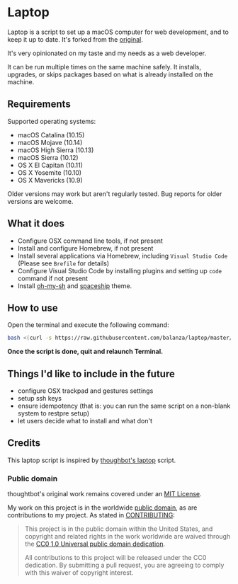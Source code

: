 Laptop
======
Laptop is a script to set up a macOS computer for web development, and to keep
it up to date. It's forked from the [original](https://github.com/thoughtbot/laptop).

It's very opinionated on my taste and my needs as a web developer.

It can be run multiple times on the same machine safely. It installs,
upgrades, or skips packages based on what is already installed on the machine.


Requirements
------------

Supported operating systems:

* macOS Catalina (10.15)
* macOS Mojave (10.14)
* macOS High Sierra (10.13)
* macOS Sierra (10.12)
* OS X El Capitan (10.11)
* OS X Yosemite (10.10)
* OS X Mavericks (10.9)

Older versions may work but aren't regularly tested. Bug reports for older
versions are welcome.

What it does
-------

* Configure OSX command line tools, if not present
* Install and configure Homebrew, if not present
* Install several applications via Homebrew, including `Visual Studio Code` (Please see `Brefile` for details)
* Configure Visual Studio Code by installing plugins and setting up `code` command if not present
* Install [oh-my-sh](https://github.com/ohmyzsh/ohmyzsh) and [spaceship](https://github.com/denysdovhan/spaceship-prompt) theme.

How to use
-------

Open the terminal and execute the following command:

```sh
bash <(curl -s https://raw.githubusercontent.com/balanza/laptop/master/laptop)
```

**Once the script is done, quit and relaunch Terminal.**

Things I'd like to include in the future
-------
* configure OSX trackpad and gestures settings
* setup ssh keys 
* ensure idempotency (that is: you can run the same script on a non-blank system to restpre setup)
* let users decide what to install and what don't


Credits
-------

This laptop script is inspired by
[thoughbot's laptop](https://github.com/thoughtbot/laptop) script.

### Public domain

thoughtbot's original work remains covered under an [MIT License](https://github.com/thoughtbot/laptop/blob/c997c4fb5a986b22d6c53214d8f219600a4561ee/LICENSE).

My work on this project is in the worldwide [public domain](LICENSE.md), as are contributions to my project. As stated in [CONTRIBUTING](CONTRIBUTING.md):

> This project is in the public domain within the United States, and copyright and related rights in the work worldwide are waived through the [CC0 1.0 Universal public domain dedication](https://creativecommons.org/publicdomain/zero/1.0/).
>
> All contributions to this project will be released under the CC0 dedication. By submitting a pull request, you are agreeing to comply with this waiver of copyright interest.

